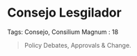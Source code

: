 # Consejo Lesgilador

Tags: Consejo, Consilium Magnum
: 18

> Policy Debates,  Approvals &  Change.
>